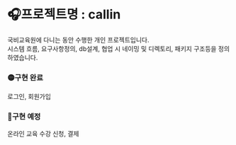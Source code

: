# 🎧프로젝트명 : callin

국비교육원에 다니는 동안 수행한 개인 프로젝트입니다.  
시스템 흐름, 요구사항정의, db설계, 협업 시 네이밍 및 디렉토리, 패키지 구조등을 정의 하였습니다.  


### 🟡구현 완료
로그인, 회원가입  

### 🔵구현 예정
온라인 교육 수강 신청, 결제
